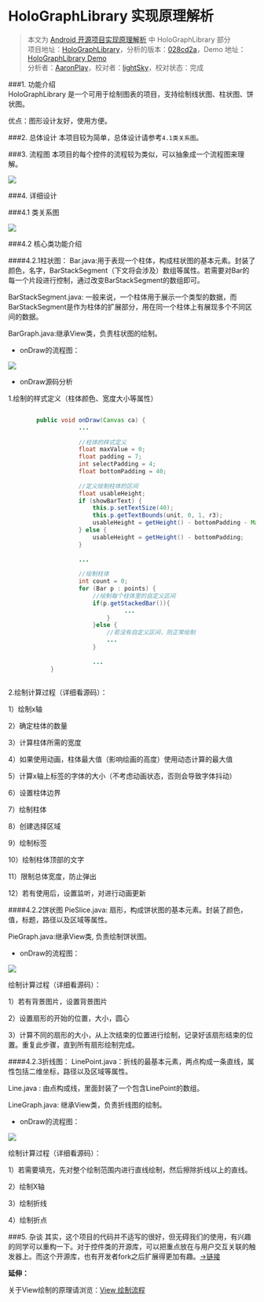 HoloGraphLibrary 实现原理解析
====================================
> 本文为 [Android 开源项目实现原理解析](https://github.com/android-cn/android-open-project-analysis) 中 HoloGraphLibrary 部分  
> 项目地址：[HoloGraphLibrary](https://github.com/Androguide/HoloGraphLibrary)，分析的版本：[028cd2a](https://github.com/Androguide/HoloGraphLibrary/commit/028cd2ae6916308bbb96472aafa9ecd8b1343d5c "Commit id is 028cd2ae6916308bbb96472aafa9ecd8b1343d5c")，Demo 地址：[HoloGraphLibrary Demo](https://github.com/android-cn/android-open-project-demo/tree/master/holo-graph-library-demo)    
> 分析者：[AaronPlay](https://github.com/AaronPlay)，校对者：[lightSky](https://github.com/lightSky)，校对状态：完成   

###1. 功能介绍  
HoloGraphLibrary 是一个可用于绘制图表的项目，支持绘制线状图、柱状图、饼状图。  

优点：图形设计友好，使用方便。  

###2. 总体设计
本项目较为简单，总体设计请参考`4.1类关系图`。 

###3. 流程图
本项目的每个控件的流程较为类似，可以抽象成一个流程图来理解。

![](image/holographflow.png)

###4. 详细设计

###4.1 类关系图
 
![](image/uml.png)


###4.2 核心类功能介绍
 
####4.2.1柱状图：
Bar.java:用于表现一个柱体，构成柱状图的基本元素。封装了颜色，名字，BarStackSegment（下文将会涉及）数组等属性。若需要对Bar的每一个片段进行控制，通过改变BarStackSegment的数组即可。

BarStackSegment.java:  一般来说，一个柱体用于展示一个类型的数据，而BarStackSegment是作为柱体的扩展部分，用在同一个柱体上有展现多个不同区间的数据。

BarGraph.java:继承View类，负责柱状图的绘制。

- onDraw的流程图：

![](image/bargraphflow.png)

- onDraw源码分析

1.绘制的样式定义（柱体颜色、宽度大小等属性）

```java

        public void onDraw(Canvas ca) {
                    ...
                    
                    //柱体的样式定义
                    float maxValue = 0;
                    float padding = 7;
                    int selectPadding = 4;
                    float bottomPadding = 40;
        
                    //定义绘制柱体的区间
                    float usableHeight;
                    if (showBarText) {
                        this.p.setTextSize(40);
                        this.p.getTextBounds(unit, 0, 1, r3);
                        usableHeight = getHeight() - bottomPadding - Math.abs(r3.top - r3.bottom) - 26;
                    } else {
                        usableHeight = getHeight() - bottomPadding;
                    }
                    
                    ...                    
                    
                    //绘制柱体
                    int count = 0;
                    for (Bar p : points) {
                        //绘制每个柱体里的自定义区间
                        if(p.getStackedBar()){
                                 ...
                            }
                        }else {
                            //若没有自定义区间，则正常绘制
                            ...
                        }
                        
                        ...
            }
                
```

2.绘制计算过程（详细看源码）：

1）绘制x轴

2）确定柱体的数量

3）计算柱体所需的宽度

4）如果使用动画，柱体最大值（影响绘画的高度）使用动态计算的最大值

5）计算x轴上标签的字体的大小（不考虑动画状态，否则会导致字体抖动）

6）设置柱体边界

7）绘制柱体

8）创建选择区域

9）绘制标签

10）绘制柱体顶部的文字

11）限制总体宽度，防止弹出

12）若有使用后，设置监听，对进行动画更新

####4.2.2饼状图
PieSlice.java: 扇形，构成饼状图的基本元素。封装了颜色，值，标题，路径以及区域等属性。

PieGraph.java:继承View类, 负责绘制饼状图。

- onDraw的流程图：

![](image/piegraphflow.png)

绘制计算过程（详细看源码）：

1）若有背景图片，设置背景图片

2）设置扇形的开始的位置，大小，圆心

3）计算不同的扇形的大小，从上次结束的位置进行绘制，记录好该扇形结束的位置。重复此步骤，直到所有扇形绘制完成。



####4.2.3折线图：
LinePoint.java：折线的最基本元素，两点构成一条直线，属性包括二维坐标，路径以及区域等属性。

Line.java : 由点构成线，里面封装了一个包含LinePoint的数组。

LineGraph.java: 继承View类，负责折线图的绘制。

- onDraw的流程图：

![](image/linegraphflow.png)

绘制计算过程（详细看源码）：

1）若需要填充，先对整个绘制范围内进行直线绘制，然后擦除折线以上的直线。

2）绘制X轴

3）绘制折线

4）绘制折点

###5. 杂谈
其实，这个项目的代码并不适写的很好，但无碍我们的使用，有兴趣的同学可以重构一下。对于控件类的开源库，可以把重点放在与用户交互关联的触发器上。而这个开源库，也有开发者fork之后扩展得更加有趣。[->链接](https://bitbucket.org/danielnadeau/holographlibrary)

**延伸：**

关于View绘制的原理请浏览：[View 绘制流程](../tech/viewdrawflow.md)


